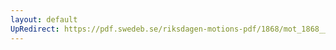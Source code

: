 ```yaml
---
layout: default
UpRedirect: https://pdf.swedeb.se/riksdagen-motions-pdf/1868/mot_1868__ak__00074.pdf
---
```

